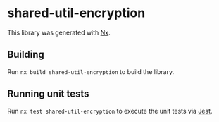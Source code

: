 # shared-util-encryption

This library was generated with [Nx](https://nx.dev).

## Building

Run `nx build shared-util-encryption` to build the library.

## Running unit tests

Run `nx test shared-util-encryption` to execute the unit tests via [Jest](https://jestjs.io).
